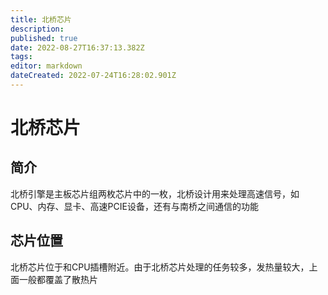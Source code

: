 ```yaml
---
title: 北桥芯片
description: 
published: true
date: 2022-08-27T16:37:13.382Z
tags: 
editor: markdown
dateCreated: 2022-07-24T16:28:02.901Z
---
```


# 北桥芯片
## 简介
北桥引擎是主板芯片组两枚芯片中的一枚，北桥设计用来处理高速信号，如CPU、内存、显卡、高速PCIE设备，还有与南桥之间通信的功能
## 芯片位置
北桥芯片位于和CPU插槽附近。由于北桥芯片处理的任务较多，发热量较大，上面一般都覆盖了散热片
